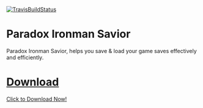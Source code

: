 [![TravisBuildStatus](https://travis-ci.org/WayOfModding/ParadoxIronmanSavior.svg?branch=master)](https://travis-ci.org/WayOfModding/ParadoxIronmanSavior)

# Paradox Ironman Savior

Paradox Ironman Savior, helps you save & load your game saves effectively and efficiently.

# [Download](https://github.com/WayOfModding/ParadoxIronmanSavior/releases/latest)
[Click to Download Now!](https://github.com/WayOfModding/ParadoxIronmanSavior/releases/download/0.2/ParadoxSaveUtils.exe)